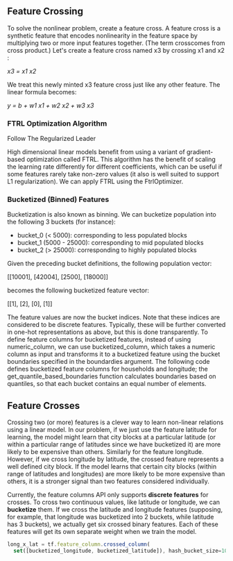 ## Feature Crossing

   To solve the nonlinear problem, create a feature cross.
A feature cross is a synthetic feature that encodes nonlinearity in the feature space by multiplying two or more input features together.
(The term crosscomes from cross product.) Let's create a feature cross named x3 by crossing x1 and x2 :

*x3 = x1 x2*

We treat this newly minted x3 feature cross just like any other feature. The linear formula becomes:

*y = b + w1 x1 + w2 x2 + w3 x3*

### FTRL Optimization Algorithm

Follow The Regularized Leader

  High dimensional linear models benefit from using a variant of gradient-based optimization called FTRL. 
This algorithm has the benefit of scaling the learning rate differently for different coefficients, 
which can be useful if some features rarely take non-zero values (it also is well suited to support L1 regularization). 
We can apply FTRL using the FtrlOptimizer.

### Bucketized (Binned) Features
  Bucketization is also known as binning.
We can bucketize population into the following 3 buckets (for instance):
* bucket_0 (< 5000): corresponding to less populated blocks
* bucket_1 (5000 - 25000): corresponding to mid populated blocks
* bucket_2 (> 25000): corresponding to highly populated blocks

Given the preceding bucket definitions, the following population vector:

[[10001], [42004], [2500], [18000]]

becomes the following bucketized feature vector:

[[1], [2], [0], [1]]

The feature values are now the bucket indices. Note that these indices are considered to be discrete features. 
Typically, these will be further converted in one-hot representations as above, but this is done transparently.
To define feature columns for bucketized features, instead of using numeric_column, we can use bucketized_column, 
which takes a numeric column as input and transforms it to a bucketized feature using the bucket boundaries specified 
in the boundardies argument. The following code defines bucketized feature columns for households and longitude; 
the get_quantile_based_boundaries function calculates boundaries based on quantiles, so that each bucket contains an
equal number of elements.

## Feature Crosses
  Crossing two (or more) features is a clever way to learn non-linear relations using a linear model. 
In our problem, if we just use the feature latitude for learning, the model might learn that city 
blocks at a particular latitude (or within a particular range of latitudes since we have bucketized it) 
are more likely to be expensive than others. 
Similarly for the feature longitude. However, if we cross longitude by latitude, the crossed feature
represents a well defined city block. If the model learns that certain city blocks (within range of latitudes and longitudes)
are more likely to be more expensive than others, it is a stronger signal than two features considered individually.

Currently, the feature columns API only supports **discrete features** for crosses. To cross two continuous values,
like latitude or longitude, we can **bucketize** them.
If we cross the latitude and longitude features (supposing, for example, that longitude was bucketized into 2 buckets, 
while latitude has 3 buckets), we actually get six crossed binary features. Each of these features will get its own separate
weight when we train the model.

``` javascript
long_x_lat = tf.feature_column.crossed_column(
  set([bucketized_longitude, bucketized_latitude]), hash_bucket_size=1000) 
```

